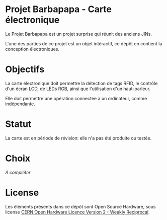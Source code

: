 # Projet Barbapapa - Carte électronique

Le Projet Barbapapa est un projet surprise qui réunit des anciens JINs.

L'une des parties de ce projet est un objet intéractif, ce dépôt en contient
la conception électroniques.


# Objectifs

La carte électronique doit permettre la détection de tags RFID, le contrôle 
d'un écran LCD, de LEDs RGB, ainsi que l'utilisation d'un haut-parleur.

Elle doit permettre une opération connectée à un ordinateur, comme indépendante.


# Statut

La carte est en période de révision: elle n'a pas été produite ou testée.


# Choix

*À compléter*


# License

Les éléments présents dans ce dépôt sont Open Source Hardware, sous license [CERN Open Hardware Licence Version 2 - Weakly Reciprocal](https://ohwr.org/cern_ohl_w_v2.txt).
